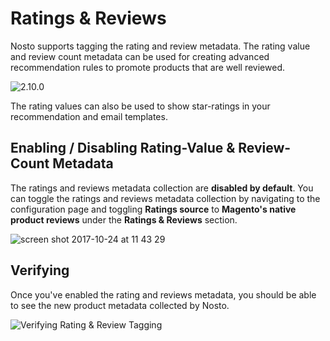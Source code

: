 # Ratings & Reviews

Nosto supports tagging the rating and review metadata. The rating value and review count metadata can be used for creating advanced recommendation rules to promote products that are well reviewed.

![2.10.0](https://img.shields.io/badge/nosto-2.10.0-green.svg)

The rating values can also be used to show star-ratings in your recommendation and email templates.

## Enabling / Disabling Rating-Value & Review-Count Metadata

The ratings and reviews metadata collection are **disabled by default**. You can toggle the ratings and reviews metadata collection by navigating to the configuration page and toggling **Ratings source** to **Magento's native product reviews** under the **Ratings & Reviews** section.

![screen shot 2017-10-24 at 11 43 29](https://user-images.githubusercontent.com/327432/31933016-961ee0c2-b8b0-11e7-880f-04727edc73df.png)

## Verifying

Once you've enabled the rating and reviews metadata, you should be able to see the new product metadata collected by Nosto.

![Verifying Rating &amp; Review Tagging](https://user-images.githubusercontent.com/327432/31933333-7b487910-b8b1-11e7-9534-b9b4f7f29d93.png)

